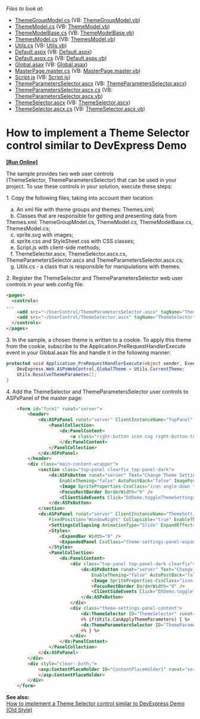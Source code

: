 <!-- default file list -->
*Files to look at*:

* [ThemeGroupModel.cs](./CS/App_Code/ThemeGroupModel.cs) (VB: [ThemeGroupModel.vb](./VB/App_Code/ThemeGroupModel.vb))
* [ThemeModel.cs](./CS/App_Code/ThemeModel.cs) (VB: [ThemeModel.vb](./VB/App_Code/ThemeModel.vb))
* [ThemeModelBase.cs](./CS/App_Code/ThemeModelBase.cs) (VB: [ThemeModelBase.vb](./VB/App_Code/ThemeModelBase.vb))
* [ThemesModel.cs](./CS/App_Code/ThemesModel.cs) (VB: [ThemesModel.vb](./VB/App_Code/ThemesModel.vb))
* [Utils.cs](./CS/App_Code/Utils.cs) (VB: [Utils.vb](./VB/App_Code/Utils.vb))
* [Default.aspx](./CS/Default.aspx) (VB: [Default.aspx](./VB/Default.aspx))
* [Default.aspx.cs](./CS/Default.aspx.cs) (VB: [Default.aspx.vb](./VB/Default.aspx.vb))
* [Global.asax](./CS/Global.asax) (VB: [Global.asax](./VB/Global.asax))
* [MasterPage.master.cs](./CS/MasterPage.master.cs) (VB: [MasterPage.master.vb](./VB/MasterPage.master.vb))
* [Script.js](./CS/ScriptsAndStyles/Script.js) (VB: [Script.js](./VB/ScriptsAndStyles/Script.js))
* [ThemeParametersSelector.ascx](./CS/UserControl/ThemeParametersSelector.ascx) (VB: [ThemeParametersSelector.ascx](./VB/UserControl/ThemeParametersSelector.ascx))
* [ThemeParametersSelector.ascx.cs](./CS/UserControl/ThemeParametersSelector.ascx.cs) (VB: [ThemeParametersSelector.ascx.vb](./VB/UserControl/ThemeParametersSelector.ascx.vb))
* [ThemeSelector.ascx](./CS/UserControl/ThemeSelector.ascx) (VB: [ThemeSelector.ascx](./VB/UserControl/ThemeSelector.ascx))
* [ThemeSelector.ascx.cs](./CS/UserControl/ThemeSelector.ascx.cs) (VB: [ThemeSelector.ascx.vb](./VB/UserControl/ThemeSelector.ascx.vb))
<!-- default file list end -->
# How to implement a Theme Selector control similar to DevExpress Demo
<!-- run online -->
**[[Run Online]](https://codecentral.devexpress.com/t590818/)**
<!-- run online end -->


<p>The sample provides two web user controls (ThemeSelector, ThemeParametersSelector) that can be used in your project. To use these controls in your solution, execute these steps:</p>
<p>1. Copy the following files, taking into account their location:</p>
<p>   a. An xml file with theme groups and themes: Themes.xml;<br>   b. Classes that are responsible for getting and presenting data from Themes.xml: ThemeGroupModel.cs, ThemeModel.cs, ThemeModelBase.cs, ThemesModel.cs;<br>   c. sprite.svg with images;<br>   d. sprite.css and StyleSheet.css with CSS classes;<br>   e. Script.js with client-side methods;   <br>   f. ThemeSelector.ascx, ThemeSelector.ascx.cs, ThemeParametersSelector.ascx and ThemeParametersSelector.ascx.cs;<br>   g. Utils.cs - a class that is responsible for manipulations with themes.</p>
<p>2. Register the ThemeSelector and ThemeParametersSelector web user controls in your web.config file:</p>


```aspx
<pages>
  <controls>
...
    <add src="~/UserControl/ThemeParametersSelector.ascx" tagName="ThemeParametersSelector" tagPrefix="dx" />
    <add src="~/UserControl/ThemeSelector.ascx" tagName="ThemeSelector" tagPrefix="dx" />
  </controls>
</pages>
```


<p>3. In the sample, a chosen theme is written to a cookie. To apply this theme from the cookie, subscribe to the Application.PreRequestHandlerExecute event in your Global.asax file and handle it in the following manner:</p>


```cs
protected void Application_PreRequestHandlerExecute(object sender, EventArgs e) {
    DevExpress.Web.ASPxWebControl.GlobalTheme = Utils.CurrentTheme;
    Utils.ResolveThemeParametes();
}
```


<p>4. Add the ThemeSelector and ThemeParametersSelector user controls to ASPxPanel of the master page:</p>


```aspx
    <form id="form1" runat="server">
        <header>
            <dx:ASPxPanel runat="server" ClientInstanceName="TopPanel" CssClass="header-panel" FixedPosition="WindowTop" EnableTheming="false">
                <PanelCollection>
                    <dx:PanelContent>
                        <a class="right-button icon cog right-button-toggle-themes-panel" href="javascript:void(0)" onclick="DXDemo.toggleThemeSettingsPanel(); return false;"></a>
                    </dx:PanelContent>
                </PanelCollection>
            </dx:ASPxPanel>
        </header>
        <div class="main-content-wrapper">
            <section class="top-panel clearfix top-panel-dark">
                <dx:ASPxButton runat="server" Text="Change Theme Settings" CssClass="theme-settings-menu-button adaptive"
                    EnableTheming="false" AutoPostBack="false" ImagePosition="Right" UseSubmitBehavior="false">
                    <Image SpriteProperties-CssClass="icon angle-down theme-settings-menu-button-image" />
                    <FocusRectBorder BorderWidth="0" />
                    <ClientSideEvents Click="DXDemo.toggleThemeSettingsPanel" />
                </dx:ASPxButton>
            </section>
            <dx:ASPxPanel runat="server" ClientInstanceName="ThemeSettingsPanel" CssClass="theme-settings-panel"
                FixedPosition="WindowRight" Collapsible="true" EnableTheming="false" ScrollBars="Auto">
                <SettingsCollapsing AnimationType="Slide" ExpandEffect="PopupToLeft" ExpandButton-Visible="false" />
                <Styles>
                    <ExpandBar Width="0" />
                    <ExpandedPanel CssClass="theme-settings-panel-expanded"></ExpandedPanel>
                </Styles>
                <PanelCollection>
                    <dx:PanelContent>
                        <div class="top-panel top-panel-dark clearfix">
                            <dx:ASPxButton runat="server" Text="Change Theme Settings" CssClass="theme-settings-menu-button"
                                EnableTheming="false" AutoPostBack="false" ImagePosition="Right" HorizontalAlign="Left" UseSubmitBehavior="false">
                                <Image SpriteProperties-CssClass="icon angle-down theme-settings-menu-button-image" />
                                <FocusRectBorder BorderWidth="0" />
                                <ClientSideEvents Click="DXDemo.toggleThemeSettingsPanel" />
                            </dx:ASPxButton>
                        </div>
                        <div class="theme-settings-panel-content">
                            <dx:ThemeSelector ID="ThemeSelector" runat="server" />
                            <% if(Utils.CanApplyThemeParameters) { %>
                            <dx:ThemeParametersSelector ID="ThemeParametersSelector" runat="server" />
                            <% } %>
                        </div>
                    </dx:PanelContent>
                </PanelCollection>
            </dx:ASPxPanel>
        </div>
        <div style="clear: both;">
            <asp:ContentPlaceHolder ID="ContentPlaceHolder1" runat="server">
            </asp:ContentPlaceHolder>
        </div>
    </form>

```


<p><strong>See also:</strong><br><a href="https://supportcenter.devexpress.com/ticket/details/t504407/how-to-implement-a-theme-selector-control-similar-to-devexpress-demo-old-style">How to implement a Theme Selector control similar to DevExpress Demo (Old Style)</a></p>

<br/>



